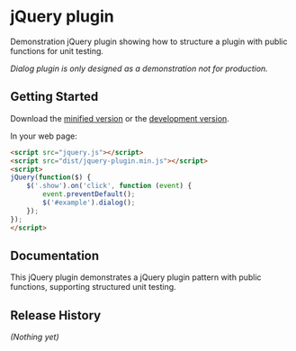 # jQuery plugin

Demonstration jQuery plugin showing how to structure a plugin with public functions for unit testing.

_Dialog plugin is only designed as a demonstration not for production._

## Getting Started

Download the [minified version][min] or the [development version][max].

[min]: https://raw.githubusercontent.com/georgepaterson/jquery-jquery-plugin/master/dist/jquery.jquery-plugin.min.js
[max]: https://raw.githubusercontent.com/georgepaterson/jquery-jquery-plugin/master/dist/jquery.jquery-plugin.js

In your web page:

```html
<script src="jquery.js"></script>
<script src="dist/jquery-plugin.min.js"></script>
<script>
jQuery(function($) {
	$('.show').on('click', function (event) {
		event.preventDefault();
		$('#example').dialog();
	});
});
</script>
```

## Documentation

This jQuery plugin demonstrates a jQuery plugin pattern with public functions, supporting structured unit testing.


## Release History
_(Nothing yet)_
